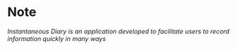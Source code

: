 # Note
*Instantaneous Diary is an application developed to facilitate users to record information quickly in many ways*

